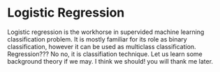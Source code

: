 # Logistic Regression
Logistic regression is the workhorse in supervided machine learning classification problem. It is mostly familiar for its role as binary classification, however it can be used as multiclass classification. Regression??? No no, it is classifiation technique. Let us learn some background theory if we may. I think we should! you will thank me later.
